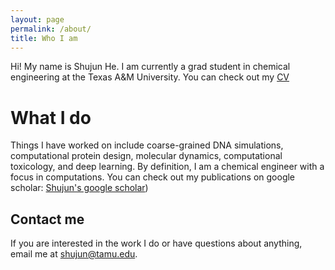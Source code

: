 ```yaml
---
layout: page
permalink: /about/
title: Who I am
---
```


Hi! My name is Shujun He. I am currently a grad student in chemical engineering at the Texas A&M University. You can check out my [CV](https://github.com/Shujun-He/shujun-he.github.io/raw/master/cv_4.pdf)

# What I do

Things I have worked on include coarse-grained DNA simulations, computational protein design, molecular dynamics, computational toxicology, and deep learning. By definition, I am
a chemical engineer with a focus in computations. You can check out my publications on google scholar: [Shujun's google scholar](https://scholar.google.com/citations?user=fMCd1LcAAAAJ&hl=en))


## Contact me

If you are interested in the work I do or have questions about anything, email me at [shujun@tamu.edu](mailto:shujun@tamu.edu).
